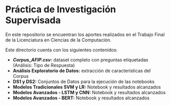 # Práctica de Investigación Supervisada 
En este repositorio se encuentran los aportes realizados en el Trabajo Final de la Licenciatura en Ciencias de la Computación.

Este directorio cuenta con los siguientes contenidos:
- _**Corpus_AFIP.csv:**_ dataset completo con preguntas etiquetadas (Análisis: Tipo de Respuesta)
- **Análisis Exploratorio de Datos:** extracción de características del Corpus
- **DS1 y DS2:** Conjuntos de Datos para la ejecución de las notebooks
- **Modelos Tradicionales SVM y LR:** Notebook y resultados alcanzados
- **Modelos Avanzados - LSTM y CNN:** Notebook y resultados alcanzados
- **Modelos Avanzados - BERT:** Notebook y resultados alcanzados
